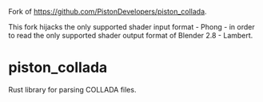 Fork of https://github.com/PistonDevelopers/piston_collada.

This fork hijacks the only supported shader input format - Phong - in order to read the only supported shader output format of Blender 2.8 - Lambert.

# piston_collada
Rust library for parsing COLLADA files.
